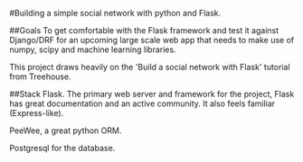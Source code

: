 #Building a simple social network with python and Flask.

##Goals
To get comfortable with the Flask framework and test it against Django/DRF for an upcoming large scale web app that needs to make use of numpy, scipy and machine learning libraries.

This project draws heavily on the 'Build a social network with Flask' tutorial from Treehouse.

##Stack
Flask. The primary web server and framework for the project, Flask has great documentation and an active community. It also feels familiar (Express-like).

PeeWee, a great python ORM.

Postgresql for the database.
